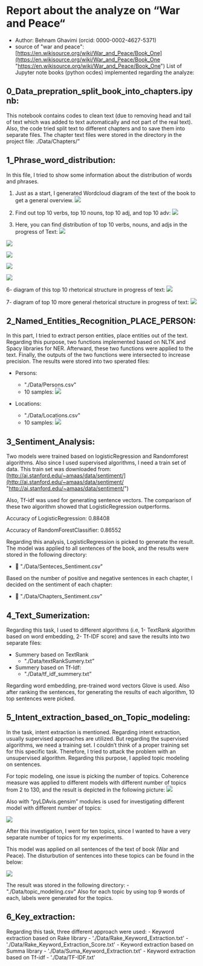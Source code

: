 # Report about the analyze on “War and Peace“
- Author: Behnam Ghavimi (orcid: 0000-0002-4627-5371)
- source of "war and peace": [https://en.wikisource.org/wiki/War_and_Peace/Book_One](https://en.wikisource.org/wiki/War_and_Peace/Book_One "https://en.wikisource.org/wiki/War_and_Peace/Book_One")
List of Jupyter note books (python ocdes) implemented regarding the analyze:

## 0_Data_prepration_split_book_into_chapters.ipynb:
This notebook contains codes to clean text (due to removing head and tail of text which was added to text automatically and not part of the real text). Also, the code tried split text to different chapters and to save them into separate files. The chapter text files were stored in the directory in the project file:
./Data/Chapters/”

## 1_Phrase_word_distribution:
In this file, I tried to show some information about the distribution of words and phrases.
1. Just as a start, I generated Wordcloud diagram of the text of the book to get a general overview.
[![](https://raw.githubusercontent.com/behnam2014/NLP_PlayGround/master/figs/fig1.png)](https://raw.githubusercontent.com/behnam2014/NLP_PlayGround/master/figs/fig1.png)

2.  Find out top 10 verbs, top 10 nouns, top 10 adj, and top 10 adv:
[![](https://raw.githubusercontent.com/behnam2014/NLP_PlayGround/master/figs/fig2.PNG)](https://raw.githubusercontent.com/behnam2014/NLP_PlayGround/master/figs/fig2.PNG)

3.  Here, you can find distribution of top 10 verbs, nouns, and adjs in the progress of Text:
[![](https://raw.githubusercontent.com/behnam2014/NLP_PlayGround/master/figs/fig3.PNG)](https://raw.githubusercontent.com/behnam2014/NLP_PlayGround/master/figs/fig3.PNG)

[![](https://raw.githubusercontent.com/behnam2014/NLP_PlayGround/master/figs/fig4.PNG)](https://raw.githubusercontent.com/behnam2014/NLP_PlayGround/master/figs/fig4.PNG)

[![](https://raw.githubusercontent.com/behnam2014/NLP_PlayGround/master/figs/fig5.PNG)](https://raw.githubusercontent.com/behnam2014/NLP_PlayGround/master/figs/fig5.PNG)

[![](https://raw.githubusercontent.com/behnam2014/NLP_PlayGround/master/figs/fig6.PNG)](https://raw.githubusercontent.com/behnam2014/NLP_PlayGround/master/figs/fig6.PNG)

[![](https://raw.githubusercontent.com/behnam2014/NLP_PlayGround/master/figs/fig7.PNG)](https://raw.githubusercontent.com/behnam2014/NLP_PlayGround/master/figs/fig7.PNG)

6- diagram of this top 10 rhetorical structure in progress of text:
[![](https://raw.githubusercontent.com/behnam2014/NLP_PlayGround/master/figs/fig8.PNG)](https://raw.githubusercontent.com/behnam2014/NLP_PlayGround/master/figs/fig8.PNG)

7-  diagram of top 10 more general rhetorical structure in progress of text:
[![](https://raw.githubusercontent.com/behnam2014/NLP_PlayGround/master/figs/fig9.PNG)](https://raw.githubusercontent.com/behnam2014/NLP_PlayGround/master/figs/fig9.PNG)
## 2_Named_Entities_Recognition_PLACE_PERSON:
In this part, I tried to extract person entities, place entities out of the text. Regarding this purpose, two functions implemented based on NLTK and Spacy libraries for NER. Afterward, these two functions were applied to the text. Finally, the outputs of the two functions were intersected to increase precision.
The results were stored into two sperated files:
- Persons:
	- "./Data/Persons.csv" 
	- 10 samples:
[![](https://raw.githubusercontent.com/behnam2014/NLP_PlayGround/master/figs/fig10.PNG)](https://raw.githubusercontent.com/behnam2014/NLP_PlayGround/master/figs/fig10.PNG)

- Locations:
	- "./Data/Locations.csv"
	- 10 samples:
[![](https://raw.githubusercontent.com/behnam2014/NLP_PlayGround/master/figs/fig11.PNG)](https://raw.githubusercontent.com/behnam2014/NLP_PlayGround/master/figs/fig11.PNG)

## 3_Sentiment_Analysis:
Two models were trained based on logisticRegression and Randomforest algorithms. Also since I used supervised algorithms, I need a train set of data. This train set was downloaded from:
[http://ai.stanford.edu/~amaas/data/sentiment/](http://ai.stanford.edu/~amaas/data/sentiment/ "http://ai.stanford.edu/~amaas/data/sentiment/")

Also, Tf-idf was used for generating sentence vectors. The comparison of these two algorithm showed that LogisticRegression outperforms.

Accuracy of LogisticRegression: 0.88408

Accuracy of RandomForestClassifier: 0.86552

Regarding this analysis, LogisticRegression is picked to generate the result. The model was applied to all sentences of the book, and the results were stored in the following directory:

- 	"./Data/Senteces_Sentiment.csv" 

Based on the number of positive and negative sentences in each chapter, I decided on the sentiment of each chapter:

- 	"./Data/Chapters_Sentiment.csv"

## 4_Text_Sumerization:
Regarding this task, I used to different algorithms (i.e, 1- TextRank algorithm based on word embedding, 2- Tf-IDF score)  and save the results into two separate files:

- Summery based on TextRank
	- "./Data/textRankSumery.txt”
- Summery based on Tf-Idf:
	- "./Data/tf_idf_summery.txt”
	
Regarding word embedding, pre-trained word vectors Glove is used. Also after ranking the sentences, for generating the results of each algorithm, 10 top sentences were picked.

## 5_Intent_extraction_based_on_Topic_modeling:
In the task, intent extraction is mentioned. Regarding intent extraction, usually supervised approaches are utilized. But regarding the supervised algorithms, we need a training set. I couldn’t think of a proper training set for this specific task. Therefore, I tried to attack the problem with an unsupervised algorithm. Regarding this purpose, I applied topic modeling on sentences. 

For topic modeling, one issue is picking the number of topics. Coherence measure was applied to different models with  different number of topics from 2 to 130, and the result is depicted in the following picture:
[![](https://raw.githubusercontent.com/behnam2014/NLP_PlayGround/master/figs/fig12.PNG)](https://raw.githubusercontent.com/behnam2014/NLP_PlayGround/master/figs/fig12.PNG)

Also with “pyLDAvis.gensim” modules is used for investigating different model with different number of topics:

[![](https://raw.githubusercontent.com/behnam2014/NLP_PlayGround/master/figs/fig14.PNG)](https://raw.githubusercontent.com/behnam2014/NLP_PlayGround/master/figs/fig14.PNG)

After this investigation, I went for ten topics, since I wanted to have a very separate number of topics for my experiments.

This model was applied on all sentences of the text of book (War and Peace). The disturbution of sentences into these topics can be found in the below:

[![](https://raw.githubusercontent.com/behnam2014/NLP_PlayGround/master/figs/fig15.PNG)](https://raw.githubusercontent.com/behnam2014/NLP_PlayGround/master/figs/fig15.PNG)

The result was stored in the following directory:
	- "./Data/topic_modeling.csv"
Also for each topic by using top 9 words of each, labels were generated for the topics.

## 6_Key_extraction:
Regarding this task, three different approach were used:
	- Keyword extraction based on Rake library
		- './Data/Rake_Keyword_Extraction.txt'
		- './Data/Rake_Keyword_Extraction_Score.txt'
	- Keyword extraction based on Summa library
		- './Data/Suma_Keyword_Extraction.txt'
	- Keyword extraction based on Tf-idf
		- './Data/TF-IDF.txt'
